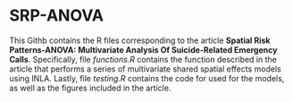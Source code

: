 # SRP-ANOVA

This Githb  contains the R files corresponding to the article **Spatial Risk Patterns-ANOVA: Multivariate Analysis Of Suicide-Related Emergency Calls**. Specifically, file *functions.R* contains the function described in the article that performs a series of multivariate shared spatial effects models using INLA. Lastly, file *testing.R* contains the code for used for the models, as well as the figures included in the article.
